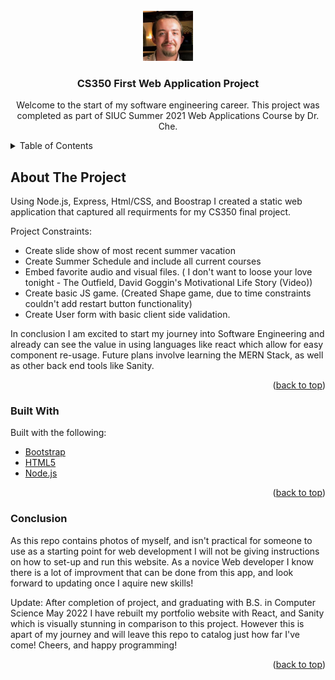 <div id="top"></div>
<!--
*** Thanks for checking out the Best-README-Template. If you have a suggestion
*** that would make this better, please fork the repo and create a pull request
*** or simply open an issue with the tag "enhancement".
*** Don't forget to give the project a star!
*** Thanks again! Now go create something AMAZING! :D
-->

<!-- PROJECT LOGO -->
<br />
<div align="center">
  <a href="https://github.com/othneildrew/Best-README-Template">
    <img src="public/assets/images/profile_picture.jpg" alt="Logo" width="80" height="80">
  </a>

  <h3 align="center">CS350 First Web Application Project</h3>

  <p align="center">
    Welcome to the start of my software engineering career. This project was completed as part of SIUC Summer 2021 Web Applications Course by Dr. Che.
    <br />
  </p>
</div>



<!-- TABLE OF CONTENTS -->
<details>
  <summary>Table of Contents</summary>
  <ol>
    <li>
      <a href="#about-the-project">About The Project</a>
      <ul>
        <li><a href="#built-with">Built With</a></li>
      </ul>
    </li>
    <li><a href="#conclusion">Conclusion</a></li>
  </ol>
</details>



<!-- ABOUT THE PROJECT -->
## About The Project

Using Node.js, Express, Html/CSS, and Boostrap I created a static web application that captured all requirments for my CS350 final project.

Project Constraints:
* Create slide show of most recent summer vacation
* Create Summer Schedule and include all current courses
* Embed favorite audio and visual files. ( I don't want to loose your love tonight - The Outfield, David Goggin's Motivational Life Story (Video))
* Create basic JS game. (Created Shape game, due to time constraints couldn't add restart button functionality)
* Create User form with basic client side validation. 


In conclusion I am excited to start my journey into Software Engineering and already can see the value in using languages like react which allow for easy component re-usage. Future plans involve learning the MERN Stack, as well as other back end tools like Sanity.

<p align="right">(<a href="#top">back to top</a>)</p>



### Built With

Built with the following:

* [Bootstrap](https://getbootstrap.com)
* [HTML5](https://html5.org/)
* [Node.js](https://nodejs.org/en/)

<p align="right">(<a href="#top">back to top</a>)</p>



### Conclusion

As this repo contains photos of myself, and isn't practical for someone to use as a starting point for web development I will not be giving instructions on how to set-up and run this website. As a novice Web developer I know there is a lot of improvment that can be done from this app, and look forward to updating once I aquire new skills! 

Update: After completion of project, and graduating with B.S. in Computer Science May 2022 I have rebuilt my portfolio website with React, and Sanity which is visually stunning in comparison to this project. However this is apart of my journey and will leave this repo to catalog just how far I've come! Cheers, and happy programming!

<p align="right">(<a href="#top">back to top</a>)</p>
